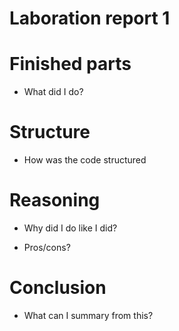# Laboration report 1

# Finished parts
* What did I do?
# Structure
* How was the code structured
# Reasoning
* Why did I do like I did?
- Pros/cons?

# Conclusion
* What can I summary from this?